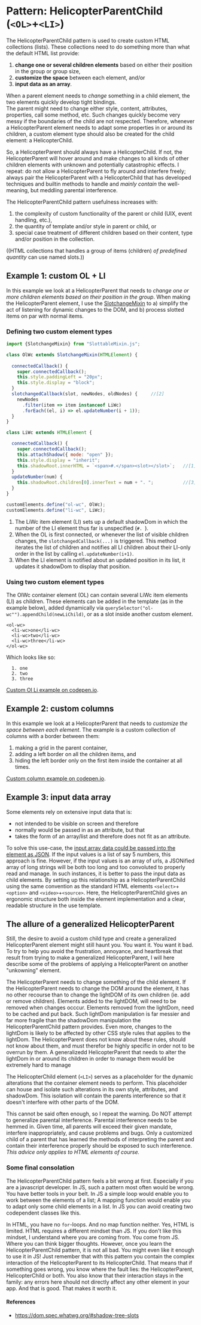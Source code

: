 # Pattern: HelicopterParentChild (`<OL>`+`<LI>`)

The HelicopterParentChild pattern is used to create custom HTML collections (lists). 
These collections need to do something more than what the default HTML list provide:
1. **change one or several children elements** based on either their position in the group or group size, 
2. **customize the space** between each element, and/or
3. **input data as an array**.

When a parent element needs to *change* something in a child element,
the two elements quickly develop tight bindings.                                               
The parent might need to change either style, content, attributes, properties, call some method, etc. 
Such changes quickly become very messy if the boundaries of the child are not respected.
Therefore, whenever a HelicopterParent element needs to adapt some properties in or around its children,
a custom element type should also be created for the child element: a HelicopterChild.

So, a HelicopterParent should always have a HelicopterChild. If not, the HelicopterParent will 
hover around and make changes to all kinds of other children elements with unknown and potentially
catastrophic effects. I repeat: do not allow a HelicopterParent to fly around and interfere freely;
always pair the HelicopterParent with a HelicopterChild that has developed techniques and builtin methods 
to handle and *mainly contain* the well-meaning, but meddling parental interference.

The HelicopterParentChild pattern usefulness increases with:
1. the complexity of custom functionality of the parent or child (UIX, event handling, etc.),
2. the quantity of template and/or style in parent or child, or
3. special case treatment of different children based on their content, type and/or position in the collection.

((HTML collections that handles a group of items (children) *of predefined quantity* can use named slots.))

## Example 1: custom OL + LI
In this example we look at a HelicopterParent that needs to *change one or more children elements based on 
their position in the group*.
When making the HelicopterParent element, I use the [SlotchangeMixin](../../trash/book/Old_Mixin2_SlotchangeMixin.md) to 
a) simplify the act of listening for dynamic changes to the DOM, and 
b) process slotted items on par with normal items.

### Defining two custom element types
```javascript
import {SlotchangeMixin} from "SlottableMixin.js"; 

class OlWc extends SlotchangeMixin(HTMLElement) {
                                                                                
  connectedCallback() {                                           
    super.connectedCallback();
    this.style.paddingLeft = "20px";
    this.style.display = "block";
  }
  slotchangedCallback(slot, newNodes, oldNodes) {     //[2]
    newNodes
      .filter(item => item instanceof LiWc)
      .forEach((el, i) => el.updateNumber(i + 1));
  }
}

class LiWc extends HTMLElement {

  connectedCallback() {
    super.connectedCallback();
    this.attachShadow({ mode: "open" });
    this.style.display = "inherit";                      
    this.shadowRoot.innerHTML = `<span>#.</span><slot></slot>`;   //[1]
  }
  updateNumber(num) {                                             
    this.shadowRoot.children[0].innerText = num + ". ";           //[3]
  }
}

customElements.define("ol-wc", OlWc);
customElements.define("li-wc", LiWc);
```
1. The LiWc item element (LI) sets up a default shadowDom in which the number of the LI element thus far
is unspecified (`#. `).
2. When the OL is first connected, or whenever the list of visible children changes, 
the `slotchangedCallback(...)` is triggered. This method iterates the list of children 
and notifies all LI children about their LI-only order in the list by calling `el.updateNumber(i+1)`.
3. When the LI element is notified about an updated position in its list, 
it updates it shadowDom to display that position.

### Using two custom element types
The OlWc container element (OL) can contain several LiWc item elements (LI) as children.
These elements can be added in the template (as in the example below), added dynamically via 
`querySelector("ol-wc"").appendChild(newLiChild)`, or as a slot inside another custom element.
```
<ol-wc>
  <li-wc>one</li-wc>
  <li-wc>two</li-wc>
  <li-wc>three</li-wc>
</ol-wc>
```
Which looks like so:

```text
  1. one
  2. two
  3. three
```
[Custom Ol Li example on codepen.io](https://codepen.io/orstavik/pen/KoeLme).

## Example 2: custom columns
In this example we look at a HelicopterParent that needs to *customize the space between each element*.
The example is a custom collection of columns with a border between them:
1. making a grid in the parent container, 
2. adding a left border on all the children items, and
3. hiding the left border only on the first item inside the container at all times.

[Custom column example on codepen.io](https://codepen.io/orstavik/pen/BrPKNp).

## Example 3: input data array
Some elements rely on extensive input data that is:
* not intended to be visible on screen and therefore 
* normally would be passed in as an attribute, but that 
* takes the form of an array/list and therefore does not fit as an attribute. 

To solve this use-case, the [input array data could be passed into the element as JSON](../chapter1/Pattern6_AttributeReaction.md).
If the input values is a list of say 5 numbers, this approach is fine.
However, if the input values is an array of urls, a JSONified array of long strings will be both 
too long and too convoluted to properly read and manage.
In such instances, it is better to pass the input data as child elements.
By setting up this relationship as a HelicopterParentChild using the same convention as
the standard HTML elements `<select>`+`<option>` and `<video>`+`<source>`.
Here, the HelicopterParentChild gives an ergonomic structure both inside the element implementation 
and a clear, readable structure in the use template.

<!-- todo add Example-->

## The allure of a generalized HelicopterParent
Still, the desire to avoid a custom child type and create a generalized HelicopterParent element 
might still haunt you. You want it. You want it bad. To try to help you avoid the frustration, annoyance,
and heartbreak that result from trying to make a generalized HelicopterParent, 
I will here describe some of the problems of applying a HelicopterParent on another "unkowning" element.

The HelicopterParent needs to change something of the child element.
If the HelicopterParent needs to change the DOM around the element, it has no other recourse than 
to change the lightDOM of its own children (ie. add or remove children).
Elements added to the lightDOM, will need to be removed when changes occcur.
Elements removed from the lightDom, need to be cached and put back.
Such lightDom manipulation is far messier and far more fragile than the shadowDom manipulation the 
HelicopterParentChild pattern provides.
Even more, changes to the lightDom is likely to be affected by other CSS style rules that applies to the lightDom.
The HelicopterParent does not know about these rules, should not know about them, and 
must therefor be highly specific in order not to be overrun by them.
A generalizedd HelicopterParent that needs to alter the lightDom in or around its children 
in order to manage them would be extremely hard to manage

The HelicopterChild element (`<LI>`) serves as a placeholder for the dynamic alterations 
that the container element needs to perform. This placeholder can house and isolate such 
alterations in its own style, attributes, and shadowDom.
This isolation will contain the parents interference 
so that it doesn't interfere with other parts of the DOM.

This cannot be said often enough, so I repeat the warning. 
Do NOT attempt to generalize parental interference. 
Parental interference needs to be hemmed in.
Given time, all parents will exceed their given mandate, 
interfere inappropriately, and cause problems and bugs.
Only a customized child of a parent that has learned the 
methods of interpreting the parent and contain their 
interference properly should be exposed to such interference.
*This advice only applies to HTML elements of course.*

### Some final consolation
The HelicopterParentChild pattern feels a bit wrong at first.
Especially if you are a javascript developer.
In JS, such a pattern most often would be wrong. You have better tools in your belt.
In JS a simple loop would enable you to work between the elements of a list;
A mapping function would enable you to adapt only some child elements in a list.
In JS you can avoid creating two codependent classes like this.
  
In HTML, you have no `for`-loops. And no map function neither. Yes, HTML is limited. 
HTML requires a different mindset than JS.
If you don't like this mindset, I understand where you are coming from. You come from JS. 
Where you can think bigger thoughts.
However, once you learn the HelicopterParentChild pattern, it is not all bad.
You might even like it enough to use it in JS! 
Just remember that with this pattern you contain the complex interaction of the HelicopterParent
to its HelicopterChild. That means that if something goes wrong, you know where the fault lies:
the HelicopterParent, HelicopterChild or both. You also know that their interaction stays 
in the family: any errors here should not directly affect any other element in your app. 
And that is good. That makes it worth it.

#### References
* https://dom.spec.whatwg.org/#shadow-tree-slots